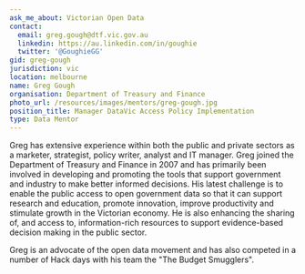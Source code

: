 ```yaml
---
ask_me_about: Victorian Open Data
contact:
  email: greg.gough@dtf.vic.gov.au
  linkedin: https://au.linkedin.com/in/goughie
  twitter: '@GoughieGG'
gid: greg-gough
jurisdiction: vic
location: melbourne
name: Greg Gough
organisation: Department of Treasury and Finance
photo_url: /resources/images/mentors/greg-gough.jpg
position_title: Manager DataVic Access Policy Implementation
type: Data Mentor
---
```


Greg has extensive experience within both the public and private sectors as a marketer, strategist, policy writer, analyst and IT manager. Greg joined the Department of Treasury and Finance in 2007 and has primarily been involved in developing and promoting the tools that support government and industry to make better informed decisions. His latest challenge is to enable the public access to open government data so that it can support research and education, promote innovation, improve productivity and stimulate growth in the Victorian economy. He is also enhancing the sharing of, and access to, information-rich resources to support evidence-based decision making in the public sector. 

Greg is an advocate of the open data movement and has also competed in a number of Hack days with his team the "The Budget Smugglers".